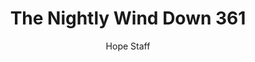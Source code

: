 ---
image: /assets/img/nwd/361_nwd_romans_12_12_niv.png
title: The Nightly Wind Down 361
categories:
  - The Nightly Wind Down
author: Hope Staff
notes: The Nightly Wind Down 361
embed: >-
  EMBED_GOES_HERE
transcript: >-
  SOME LINES OF TEXT START HERE
---